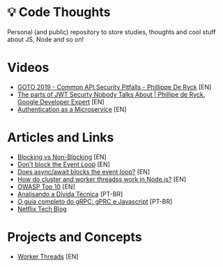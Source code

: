 # 💡 Code Thoughts
Personal (and public) repository to store studies, thoughts and cool stuff about JS, Node and so on!

# Videos
- [GOTO 2019 - Common API Security Pitfalls - Phillippe De Ryck](https://www.youtube.com/watch?v=Ss1tZjooo9I) [EN]
- [The parts of JWT Securty Nobody Talks About | Phillipe de Ryck, Google Developer Expert](https://www.youtube.com/watch?v=DPrhem174Ws) [EN]
- [Authentication as a Microservice](https://www.youtube.com/watch?v=SLc3cTlypwM) [EN]

# Articles and Links
- [Blocking vs Non-Blocking](https://nodejs.org/en/docs/guides/blocking-vs-non-blocking/) [EN]
- [Don't block the Event Loop](https://nodejs.org/en/docs/guides/dont-block-the-event-loop/) [EN]
- [Does async/await blocks the event loop?](https://stackoverflow.com/questions/51583483/does-async-await-blocks-event-loop) [EN]
- [How do cluster and worker threadss work in Node.js?](https://stackoverflow.com/questions/56656498/how-do-cluster-and-worker-theads-work-in-node-js) [EN]
- [OWASP Top 10](https://owasp.org/www-project-top-ten/) [EN]
- [Analisando a Dívida Técnica](https://www.infoq.com/br/news/2009/10/dissecting-technical-debt/) [PT-BR]
- [O guia completo do gRPC: gPRC e Javascript](https://blog.lsantos.dev/o-guia-do-grpc-2/) [PT-BR]
- [Netflix Tech Blog](https://netflixtechblog.com/)

# Projects and Concepts
- [Worker Threads]('./../concepts/worker%20threads/index.js) [EN]
